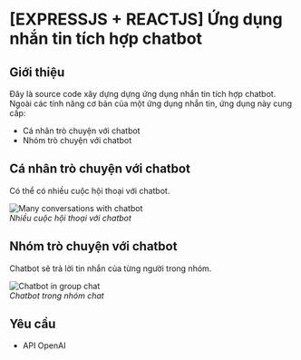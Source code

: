 # [EXPRESSJS + REACTJS] Ứng dụng nhắn tin tích hợp chatbot

## Giới thiệu

Đây là source code xây dựng dựng ứng dụng nhắn tin tích hợp chatbot. Ngoài các tính năng cơ bản của một ứng dụng nhắn tin, ứng dụng này cung cấp:

- Cá nhân trò chuyện với chatbot
- Nhóm trò chuyện với chatbot

## Cá nhân trò chuyện với chatbot

Có thể có nhiều cuộc hội thoại với chatbot.

![Many conversations with chatbot](https://encrypted-tbn0.gstatic.com/images?q=tbn:ANd9GcQtjv6apcPs_20SAZttEaTRzQ1_OQtJQCx-RU8erMxOjmw-xOEf9eR0ta3oYqLeSdJupqM&usqp=CAU)\
_Nhiều cuộc hội thoại với chatbot_

## Nhóm trò chuyện với chatbot

Chatbot sẽ trả lời tin nhắn của từng người trong nhóm.

![Chatbot in group chat](https://encrypted-tbn0.gstatic.com/images?q=tbn:ANd9GcSItUvwgyxSIR7vnjTZTafGFqXPqYjRlTiRnQ&s)\
_Chatbot trong nhóm chat_

## Yêu cầu

- API OpenAI
